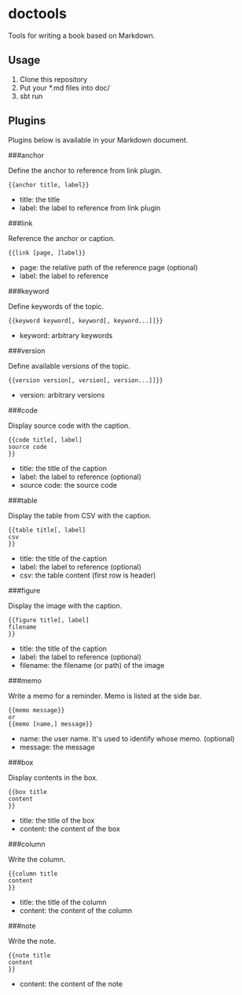 doctools
========

Tools for writing a book based on Markdown.

Usage
--------

 1. Clone this repository
 2. Put your *.md files into doc/
 3. sbt run

Plugins
--------

Plugins below is available in your Markdown document.

###anchor

Define the anchor to reference from link plugin.

```
{{anchor title, label}}
```

- title: the title
- label: the label to reference from link plugin

###link

Reference the anchor or caption.

```
{{link [page, ]label}}
```

- page: the relative path of the reference page (optional)
- label: the label to reference

###keyword

Define keywords of the topic.

```
{{keyword keyword[, keyword[, keyword...]]}}
```

- keyword: arbitrary keywords

###version

Define available versions of the topic.

```
{{version version[, version[, version...]]}}
```

- version: arbitrary versions

###code

Display source code with the caption.

```
{{code title[, label]
source code
}}
```

- title: the title of the caption
- label: the label to reference (optional)
- source code: the source code

###table

Display the table from CSV with the caption.

```
{{table title[, label]
csv
}}
```

- title: the title of the caption
- label: the label to reference (optional)
- csv: the table content (first row is header)

###figure

Display the image with the caption.

```
{{figure title[, label]
filename
}}
```
- title: the title of the caption
- label: the label to reference (optional)
- filename: the filename (or path) of the image

###memo

Write a memo for a reminder. Memo is listed at the side bar.

```
{{memo message}}
or
{{memo [name,] message}}
```

- name: the user name. It's used to identify whose memo. (optional)
- message: the message

###box

Display contents in the box.

```
{{box title
content
}}
```

- title: the title of the box
- content: the content of the box

###column

Write the column.

```
{{column title
content
}}
```

- title: the title of the column
- content: the content of the column

###note

Write the note.

```
{{note title
content
}}
```

- content: the content of the note
